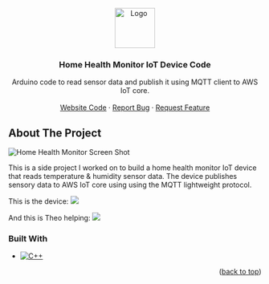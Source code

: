 <!-- PROJECT LOGO -->
<br />
<div align="center">
  <a href="https://github.com/charafmrah/home-health-monitor">
    <img src="https://github.com/charafmrah/home-health-monitor/public/logo.svg" alt="Logo" width="80" height="80">
  </a>

 <h3 align="center">Home Health Monitor IoT Device Code</h3>

  <p align="center">
    Arduino code to read sensor data and publish it using MQTT client to AWS IoT core.
    <br />
    <br />
    <a href="https://github.com/charafmrah/home-health-monitor">Website Code</a>
    ·
    <a href="https://github.com/charafmrah/home-health-monitor-device/issues">Report Bug</a>
    ·
    <a href="https://github.com/charafmrah/home-health-monitor-device/issues">Request Feature</a>
  </p>
</div>

<!-- ABOUT THE PROJECT -->

## About The Project

![Home Health Monitor Screen Shot][product-screenshot]

This is a side project I worked on to build a home health monitor IoT device that reads temperature & humidity sensor data. The device publishes sensory data to AWS IoT core using using the MQTT lightweight protocol.

This is the device:
![](img1.jpg)

And this is Theo helping:
![](img2.jpg)

### Built With

- [![C++][cpp]][cpp-url]

<p align="right">(<a href="#readme-top">back to top</a>)</p>


[license-shield]: https://img.shields.io/github/license/charafmrah/home-health-monitor.svg?style=for-the-badge
[license-url]: https://github.com/charafmrah/home-health-monitor/LICENSE.txt
[linkedin-shield]: https://img.shields.io/badge/-LinkedIn-black.svg?style=for-the-badge&logo=linkedin&colorB=555
[linkedin-url]: https://linkedin.com/in/charafmrah
[product-screenshot]: screenshot.png
[cpp]: https://img.shields.io/badge/c%2B%2B-044F88?style=for-the-badge&logo=c%2B%2B&logoColor=white
[cpp-url]: https://cplusplus.com/
